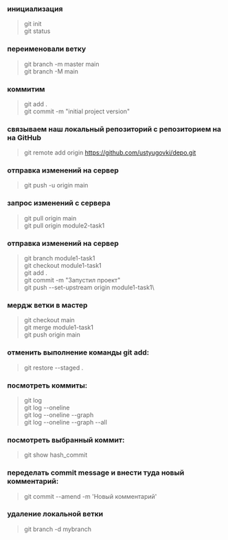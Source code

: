 ### инициализация
> git init\
> git status



### переименовали ветку
> git branch -m master main\
> git branch -M main



### коммитим
> git add .\
> git commit -m "initial project version"



### cвязываем наш локальный репозиторий с репозиторием на на GitHub
> git remote add origin https://github.com/ustyugovki/depo.git



### отправка изменений на сервер
> git push -u origin main



### запрос изменений с сервера
> git pull origin main\
> git pull origin module2-task1



### отправка изменений на сервер
> git branch module1-task1\
> git checkout module1-task1\
> git add .\
> git commit -m "Запустил проект"\
> git push --set-upstream origin module1-task1\



### мердж ветки в мастер
> git checkout main\
> git merge module1-task1\
> git push origin main



### отменить выполнение команды git add:
> git restore --staged .



### посмотреть коммиты:
> git log\
> git log --oneline\
> git log --oneline --graph\
> git log --oneline --graph --all



### посмотреть выбранный коммит:
> git show hash_commit



### переделать commit message и внести туда новый комментарий:
> git commit --amend -m 'Новый комментарий'



### удаление локальной ветки
> git branch -d mybranch


